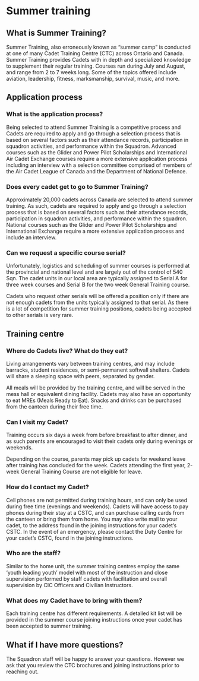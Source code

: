 # Summer training

## **What is Summer Training?**

Summer Training, also erroneously known as “summer camp” is conducted at one of many Cadet Training Centre \(CTC\) across Ontario and Canada. Summer Training provides Cadets with in depth and specialized knowledge to supplement their regular training. Courses run during July and August, and range from 2 to 7 weeks long. Some of the topics offered include aviation, leadership, fitness, marksmanship, survival, music, and more.

## **Application process**

### **What is the application process?**

Being selected to attend Summer Training is a competitive process and Cadets are required to apply and go through a selection process that is based on several factors such as their attendance records, participation in squadron activities, and performance within the Squadron. Advanced courses such as the Glider and Power Pilot Scholarships and International Air Cadet Exchange courses require a more extensive application process including an interview with a selection committee comprised of members of the Air Cadet League of Canada and the Department of National Defence.

### **Does every cadet get to go to Summer Training?**

Approximately 20,000 cadets across Canada are selected to attend summer training. As such, cadets are required to apply and go through a selection process that is based on several factors such as their attendance records, participation in squadron activities, and performance within the squadron. National courses such as the Glider and Power Pilot Scholarships and International Exchange require a more extensive application process and include an interview.

### **Can we request a specific course serial?**

Unfortunately, logistics and scheduling of summer courses is performed at the provincial and national level and are largely out of the control of 540 Sqn. The cadet units in our local area are typically assigned to Serial A for three week courses and Serial B for the two week General Training course.

Cadets who request other serials will be offered a position only if there are not enough cadets from the units typically assigned to that serial. As there is a lot of competition for summer training positions, cadets being accepted to other serials is very rare.

## **Training centre**

### **Where do Cadets live? What do they eat?**

Living arrangements vary between training centres, and may include barracks, student residences, or semi-permanent softwall shelters. Cadets will share a sleeping space with peers, separated by gender.

All meals will be provided by the training centre, and will be served in the mess hall or equivalent dining facility. Cadets may also have an opportunity to eat MREs \(Meals Ready to Eat\). Snacks and drinks can be purchased from the canteen during their free time.

### **Can I visit my Cadet?**

Training occurs six days a week from before breakfast to after dinner, and as such parents are encouraged to visit their cadets only during evenings or weekends.

Depending on the course, parents may pick up cadets for weekend leave after training has concluded for the week. Cadets attending the first year, 2-week General Training Course are not eligible for leave.

### **How do I contact my Cadet?**

Cell phones are not permitted during training hours, and can only be used during free time \(evenings and weekends\). Cadets will have access to pay phones during their stay at a CSTC, and can purchase calling cards from the canteen or bring them from home. You may also write mail to your cadet, to the address found in the joining instructions for your cadet’s CSTC. In the event of an emergency, please contact the Duty Centre for your cadet’s CSTC, found in the joining instructions.

### **Who are the staff?**

Similar to the home unit, the summer training centres employ the same ‘youth leading youth’ model with most of the instruction and close supervision performed by staff cadets with facilitation and overall supervision by CIC Officers and Civilian Instructors.

### **What does my Cadet have to bring with them?**

Each training centre has different requirements. A detailed kit list will be provided in the summer course joining instructions once your cadet has been accepted to summer training.

## **What if I have more questions?**

The Squadron staff will be happy to answer your questions. However we ask that you review the CTC brochures and joining instructions prior to reaching out.

